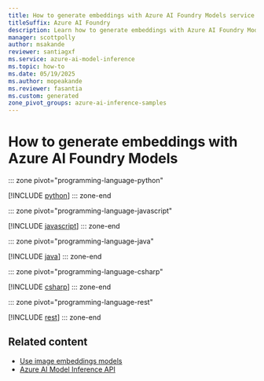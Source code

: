 ```yaml
---
title: How to generate embeddings with Azure AI Foundry Models service
titleSuffix: Azure AI Foundry
description: Learn how to generate embeddings with Azure AI Foundry Models
manager: scottpolly
author: msakande
reviewer: santiagxf
ms.service: azure-ai-model-inference
ms.topic: how-to
ms.date: 05/19/2025
ms.author: mopeakande
ms.reviewer: fasantia
ms.custom: generated
zone_pivot_groups: azure-ai-inference-samples
---
```


# How to generate embeddings with Azure AI Foundry Models


::: zone pivot="programming-language-python"

[!INCLUDE [python](../../foundry-models/includes/use-embeddings/python.md)]
::: zone-end


::: zone pivot="programming-language-javascript"

[!INCLUDE [javascript](../../foundry-models/includes/use-embeddings/javascript.md)]
::: zone-end


::: zone pivot="programming-language-java"

[!INCLUDE [java](../../foundry-models/includes/use-embeddings/java.md)]
::: zone-end


::: zone pivot="programming-language-csharp"

[!INCLUDE [csharp](../../foundry-models/includes/use-embeddings/csharp.md)]
::: zone-end


::: zone pivot="programming-language-rest"

[!INCLUDE [rest](../../foundry-models/includes/use-embeddings/rest.md)]
::: zone-end

## Related content

* [Use image embeddings models](../../model-inference/how-to/use-image-embeddings.md)
* [Azure AI Model Inference API](../../model-inference/reference/reference-model-inference-api.md)
